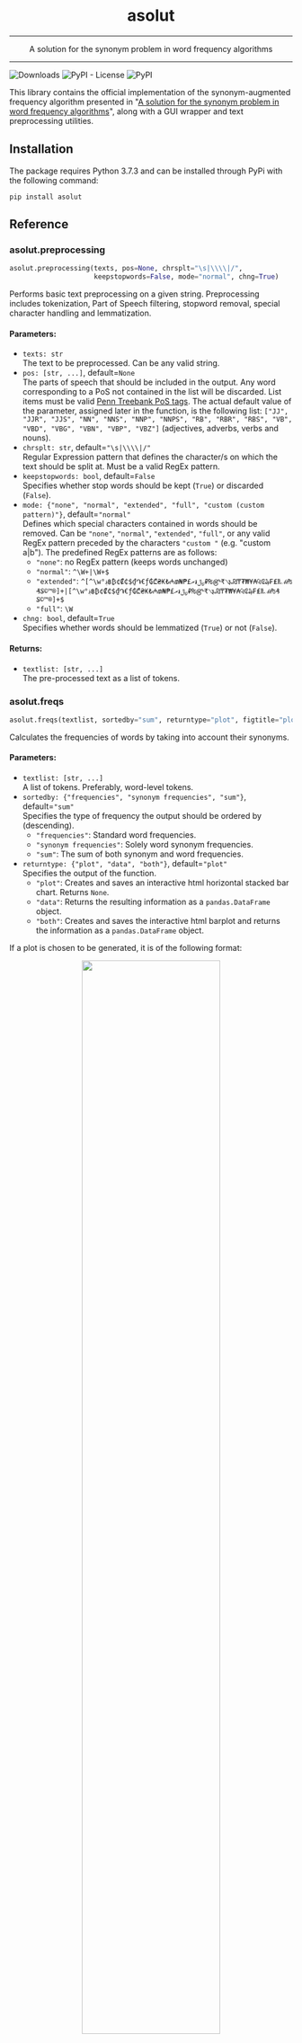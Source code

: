 <h1 align="center">asolut</h1>

<hr />
<p align="center">A solution for the synonym problem in word frequency algorithms </p>
<hr />

![Downloads](https://img.shields.io/pepy/dt/asolut?label=Downloads) ![PyPI - License](https://img.shields.io/pypi/l/asolut?color=red) ![PyPI](https://img.shields.io/pypi/v/asolut?label=version)

This library contains the official implementation of the synonym-augmented frequency algorithm presented
in "[A solution for the synonym problem in word frequency algorithms](https://doi.org/10.13140/RG.2.2.14789.27369)",
along with a GUI wrapper and text preprocessing utilities.

## Installation
The package requires Python 3.7.3 and can be installed through PyPi with the following command:
```commandline
pip install asolut
```

## Reference
### asolut.preprocessing
```python
asolut.preprocessing(texts, pos=None, chrsplt="\s|\\\\|/",
                     keepstopwords=False, mode="normal", chng=True)
```
Performs basic text preprocessing on a given string. Preprocessing includes tokenization, Part of Speech filtering,
stopword removal, special character handling and lemmatization.

#### Parameters:
- `texts: str`  
The text to be preprocessed. Can be any valid string.
- `pos: [str, ...]`, default=`None`  
The parts of speech that should be included in the output. Any word corresponding to a PoS not contained in the list will be 
discarded. List items must be valid [Penn Treebank PoS tags](https://www.ling.upenn.edu/courses/Fall_2003/ling001/penn_treebank_pos.html).
The actual default value of the parameter, assigned later in the function, is the following list:
`["JJ", "JJR", "JJS", "NN", "NNS", "NNP", "NNPS", "RB", "RBR", "RBS", "VB", "VBD", "VBG", "VBN", "VBP", "VBZ"]`
(adjectives, adverbs, verbs and nouns).
- `chrsplt: str`, default=`"\s|\\\\|/"`  
Regular Expression pattern that defines the character/s on which the text should be split at. 
Must be a valid RegEx pattern.
- `keepstopwords: bool`, default=`False`  
Specifies whether stop words should be kept (`True`) or discarded (`False`).
- `mode: {"none", "normal", "extended", "full", "custom (custom pattern)"}`, default=`"normal"`  
Defines which special characters contained in words should be removed.
Can be `"none"`, `"normal"`, `"extended"`, `"full"`, or any valid RegEx pattern preceded by the
characters `"custom "` (e.g. "custom a|b").
The predefined RegEx patterns are as follows:
  - `"none"`: no RegEx pattern (keeps words unchanged)
  - `"normal"`: `^\W+|\W+$`
  - `"extended"`: `^[^\w°؋฿₿¢₡₵$₫֏€ƒ₲₾₴₭₺₼₥₦₱£﷼៛ރ₽₨௹₹৲૱₪₸₮₩¥₳₠₢₯₣₤₶ℳ₧₰₷©™®]+|[^\w°؋฿₿¢₡₵$₫֏€ƒ₲₾₴₭₺₼₥₦₱£﷼៛ރ₽₨௹₹৲૱₪₸₮₩¥₳₠₢₯₣₤₶ℳ₧₰₷©™®]+$`
  - `"full"`: `\W`
- `chng: bool`, default=`True`  
Specifies whether words should be  lemmatized (`True`) or not (`False`).

#### Returns:
- `textlist: [str, ...]`    
The pre-processed text as a list of tokens.

### asolut.freqs
```python
asolut.freqs(textlist, sortedby="sum", returntype="plot", figtitle="plot", numb=None)
```
Calculates the frequencies of words by taking into account their synonyms.
#### Parameters:
- `textlist: [str, ...]`  
A list of tokens. Preferably, word-level tokens.
- `sortedby: {"frequencies", "synonym frequencies", "sum"}`, default=`"sum"`  
Specifies the type of frequency the output should be ordered by (descending).
  - `"frequencies"`: Standard word frequencies.
  - `"synonym frequencies"`: Solely word synonym frequencies.
  - `"sum"`: The sum of both synonym and word frequencies.
- `returntype: {"plot", "data", "both"}`, default=`"plot"`  
Specifies the output of the function.
  - `"plot"`: Creates and saves an interactive html horizontal stacked bar chart. Returns `None`.
  - `"data"`: Returns the resulting information as a `pandas.DataFrame` object.
  - `"both"`: Creates and saves the interactive html barplot and returns the information as a `pandas.DataFrame` object.

If a plot is chosen to be generated, it is of the following format:
<p align="center">
  <img src="https://user-images.githubusercontent.com/46795338/94809872-e8a90e00-03fb-11eb-8756-61a1059009f7.png" width=70%>
</p>

- `figtitle: str`, default=`"plot"`  
If a plot was chosen to be created, this parameter specifies the filename under which it will be saved.
- `numb: int`, default=`None`  
Specifies the number of bars depicted in the barplot. If `None`, `numb` is given by this function: 
`numb = min(15, n_unique, numb_input) if numb_input < 0 else min(15, n_unique)`, where `n_unique` is the number of unique words after pre-processing
and `numb_input` is the user input for the `numb` parameter. The input must be a positive integer.

#### Returns: 
- `data: pandas.DataFrame or None`  
The DataFrame containing the calculated counts. It is of the following format:

| Words     | Counts | Synonym Counts | List of synonyms      |
|-----------|--------|----------------|-----------------------|
| headphone | 1      | 3              | [earphone, earpiece]  |
| flower    | 1      | 0              | []                    |
| earphone  | 2      | 2              | [earpiece, headphone] |
| earpiece  | 1      | 3              | [earphone, headphone] |

### asolut.gui
```python
asolut.gui()
```
Displays a graphical user interface that serves as a wrapper for the aforementioned functions,
in order to make the tool accessible to non developers. Can only generate the horizontal stacked bar chart.
